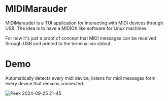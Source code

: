 # MIDIMarauder
MIDIMarauder is a TUI application for interacting with MIDI devices through USB. The idea is to have a MIDIOX like software for Linux machines.

For now it's just a proof of concept that MIDI messages can be received through USB and printed to the terminal via stdout.
  
# Demo
Automatically detects every midi device, listens for midi messages form every device that remains connected.


![Peek 2024-09-25 21-45](https://github.com/user-attachments/assets/06414958-9e9a-485b-973f-88d35ae4f17f)
